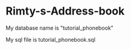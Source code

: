 # Rimty-s-Address-book

My database name is "tutorial_phonebook"

My sql  file is  tutorial_phonebook.sql  